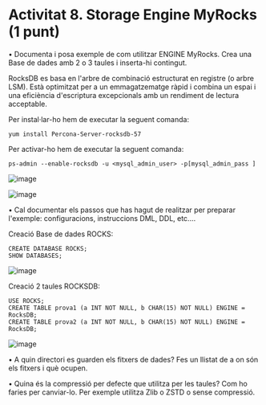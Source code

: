 # Activitat 8. Storage Engine MyRocks (1 punt)

• Documenta i posa exemple de com utilitzar ENGINE MyRocks. Crea una Base de dades amb 2 o 3 taules i inserta-hi contingut.
  
  RocksDB es basa en l'arbre de combinació estructurat en registre (o arbre LSM). Està optimitzat per a un emmagatzematge ràpid i combina un espai i una eficiència d'escriptura excepcionals amb un rendiment de lectura acceptable.
  
  Per instal·lar-ho hem de executar la seguent comanda:
  
    yum install Percona-Server-rocksdb-57
  
  Per activar-ho hem de executar la seguent comanda:
  
    ps-admin --enable-rocksdb -u <mysql_admin_user> -p[mysql_admin_pass ]
  
  ![image](https://user-images.githubusercontent.com/61474562/161572593-f39b8d83-3ea6-4ad5-8fc3-e3da6e09f4c1.png)
  
  ![image](https://user-images.githubusercontent.com/61474562/161582041-35452568-5403-4d2f-a9c9-dd2970e30880.png)
  
• Cal documentar els passos que has hagut de realitzar per preparar l'exemple: configuracions, instruccions DML, DDL, etc....
  
  Creació Base de dades ROCKS:
  
    CREATE DATABASE ROCKS;
    SHOW DATABASES;
  
  ![image](https://user-images.githubusercontent.com/61474562/161582146-a0bc4e9d-7428-4871-847c-5c91a287c723.png)
  
  Creació 2 taules ROCKSDB:
  
    USE ROCKS;
    CREATE TABLE prova1 (a INT NOT NULL, b CHAR(15) NOT NULL) ENGINE = RocksDB;
    CREATE TABLE prova2 (a INT NOT NULL, b CHAR(15) NOT NULL) ENGINE = RocksDB;
    
  ![image](https://user-images.githubusercontent.com/61474562/161597007-68c31c11-96c4-40bc-a1cf-952f14d2e3db.png)
  
• A quin directori es guarden els fitxers de dades? Fes un llistat de a on són els fitxers i què ocupen.
  
  
• Quina és la compressió per defecte que utilitza per les taules? Com ho faries per canviar-lo. Per exemple utilitza Zlib o ZSTD o sense compressió.
  
  
